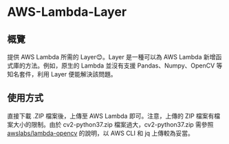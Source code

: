# AWS-Lambda-Layer
## 概覽
提供 AWS Lambda 所需的 Layer😊。Layer 是一種可以為 AWS Lambda 新增函式庫的方法。例如，原生的 Lambda 並沒有支援 Pandas、Numpy、OpenCV 等知名套件，利用 Layer 便能解決該問題。   
## 使用方式
直接下載 .ZIP 檔案後，上傳至 AWS Lambda 即可。注意，上傳的 ZIP 檔案有檔案大小的限制。由於 cv2-python37.zip 檔案過大，cv2-python37.zip 需參照 [awslabs/lambda-opencv](https://github.com/awslabs/lambda-opencv) 的說明，以 AWS CLI 和 jq 上傳較為妥當。
